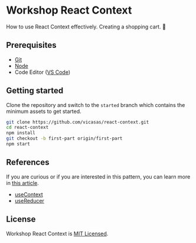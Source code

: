 # Workshop React Context

How to use React Context effectively. Creating a shopping cart. 🎣

## Prerequisites

- [Git](https://git-scm.com/)
- [Node](https://nodejs.org/en/)
- Code Editor ([VS Code](https://code.visualstudio.com/))

## Getting started

Clone the repository and switch to the `started` branch which contains the minimum assets to get started.

```bash
git clone https://github.com/vicasas/react-context.git
cd react-context
npm install
git checkout -b first-part origin/first-part
npm start
```

## References

If you are curious or if you are interested in this pattern, you can learn more in [this article](https://kentcdodds.com/blog/how-to-use-react-context-effectively).

- [useContext](https://reactjs.org/docs/hooks-reference.html#usecontext)
- [useReducer](https://reactjs.org/docs/hooks-reference.html#usereducer)

## License

Workshop React Context is [MIT Licensed](./LICENSE).
